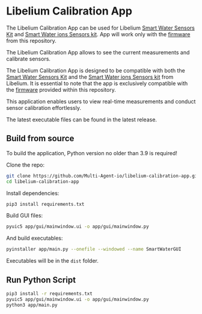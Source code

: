 # Libelium Calibration App

The Libelium Calibration App can be used for Libelium [Smart Water Sensors Kit](https://development.libelium.com/smart_water_sensor_guide) and [Smart Water ions Sensors kit](https://development.libelium.com/smart-water-ions-sensor-guide). App will work only with the [firmware](firmware) from this repository.

The Libelium Calibration App allows to see the current measurements and calibrate sensors.

The Libelium Calibration App is designed to be compatible with both the [Smart Water Sensors Kit](https://development.libelium.com/smart_water_sensor_guide) and the [Smart Water ions Sensors kit](https://development.libelium.com/smart-water-ions-sensor-guide) from Libelium. It is essential to note that the app is exclusively compatible with the [firmware](firmware) provided within this repository.

This application enables users to view real-time measurements and conduct sensor calibration effortlessly.

The latest executable files can be found in the latest release.

## Build from source
To build the application, Python version no older than 3.9 is required!

Clone the repo:
```bash
git clone https://github.com/Multi-Agent-io/libelium-calibration-app.git
cd libelium-calibration-app
```
Install dependencies:
```bash
pip3 install requirements.txt
```
Build GUI files:
```bash
pyuic5 app/gui/mainwindow.ui -o app/gui/mainwindow.py
```
And build executables:
```bash
pyinstaller app/main.py --onefile --windowed --name SmartWaterGUI
```
Executables will be in the `dist` folder.

## Run Python Script
```bash
pip3 install -r requirements.txt
pyuic5 app/gui/mainwindow.ui -o app/gui/mainwindow.py
python3 app/main.py
```